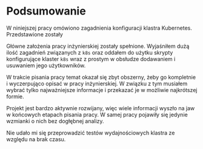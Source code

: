 
# Podsumowanie

W niniejszej pracy omówiono zagadnienia konfiguracji klastra Kubernetes.
Przedstawione zostały  

Główne założenia pracy inżynierskiej zostały spełnione. Wyjaśniłem dużą ilość
zagadnień związanych z `k8s` oraz oddałem do użytku skrypty konfigurujące
klaster `k8s` wraz z prostym w obsłudze dodawaniem i usuwaniem jego
użytkowników.

W trakcie pisania pracy temat okazał się zbyt obszerny, żeby go kompletnie i
wyczerpująco opisać w pracy inżynierskiej. W związku z tym musiałem wybrać
tylko najważniejsze informacje i przekazać je w możliwie najkrótszej formie.

Projekt jest bardzo aktywnie rozwijany, więc wiele informacji wyszło na jaw
w końcowych etapach pisania pracy. W samej pracy pojawiły się jedynie
wzmianki o nich bez dogłębnej analizy.

Nie udało mi się przeprowadzić testów wydajnościowych klastra ze względu na
brak czasu.